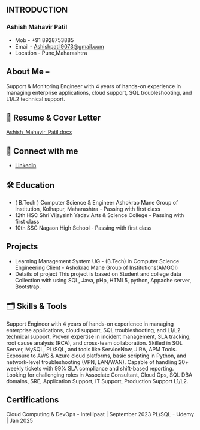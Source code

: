 ## INTRODUCTION 

   ###         Ashish Mahavir Patil
- Mob      - +91 8928753885
- Email    - Ashishpatil9073@gmail.com
- Location - Pune,Maharashtra

## About Me – 
Support & Monitoring Engineer with 4 years of hands-on experience in managing enterprise
applications, cloud support, SQL troubleshooting, and L1/L2 technical support.

## 📄 Resume & Cover Letter
[Ashish_Mahavir_Patil.docx](https://github.com/user-attachments/files/22393470/Ashish_Mahavir_Patil.docx)

## 📎 Connect with me
- [LinkedIn](https://www.linkedin.com/in/ashish-patil-4a5789281/)


## 🛠 Education
- ( B.Tech ) Computer Science & Engineer
Ashokrao Mane Group of Institution, Kolhapur, Maharashtra - 
Passing with first class
- 12th HSC
Shri Vijaysinh Yadav Arts & Science College - 
Passing with first class
- 10th SSC
Nagaon High School - 
Passing with first class

## Projects
- Learning Management System
    UG - (B.Tech) in Computer Science Engineering 
    Client - Ashokrao Mane Group of Institutions(AMGOI)
- Details of project
    This project is based on Student and college data Collection with using SQL, Java, pHp, HTML5, python, Appache server, Bootstrap.

## 🗂 Skills & Tools
Support Engineer with 4 years of hands-on experience in managing enterprise
applications, cloud support, SQL troubleshooting, and L1/L2 technical support.
Proven expertise in incident management, SLA tracking, root cause analysis
(RCA), and cross-team collaboration. Skilled in SQL Server, MySQL, PL/SQL,
and tools like ServiceNow, JIRA, APM Tools. Exposure to AWS & Azure cloud
platforms, basic scripting in Python, and network-level troubleshooting (VPN,
LAN/WAN). Capable of handling 20+ weekly tickets with 99% SLA compliance
and shift-based reporting. 
Looking for challenging roles in Associate Consultant, Cloud Ops, SQL DBA domains, SRE, Application Support, IT Support, Production
Support L1/L2.

## Certifications
Cloud Computing & DevOps - Intellipaat | September 2023
PL/SQL - Udemy | Jan 2025

